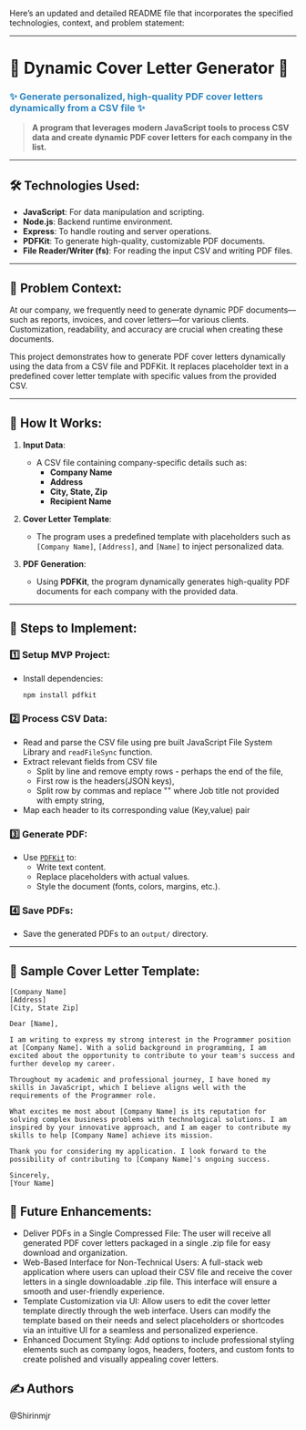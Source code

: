 Here’s an updated and detailed README file that incorporates the specified technologies, context, and problem statement:

---

# 🌟 **Dynamic Cover Letter Generator** 🌟

<h3 style="color: #2E86C1;"><strong>✨ Generate personalized, high-quality PDF cover letters dynamically from a CSV file ✨</strong></h3>

> **A program that leverages modern JavaScript tools to process CSV data and create dynamic PDF cover letters for each company in the list.**

---

## 🛠️ **Technologies Used:**

- **JavaScript**: For data manipulation and scripting.
- **Node.js**: Backend runtime environment.
- **Express**: To handle routing and server operations.
- **PDFKit**: To generate high-quality, customizable PDF documents.
- **File Reader/Writer (fs)**: For reading the input CSV and writing PDF files.

---

## 🧐 **Problem Context**:

At our company, we frequently need to generate dynamic PDF documents—such as reports, invoices, and cover letters—for various clients. Customization, readability, and accuracy are crucial when creating these documents.

This project demonstrates how to generate PDF cover letters dynamically using the data from a CSV file and PDFKit. It replaces placeholder text in a predefined cover letter template with specific values from the provided CSV.

---

## 🚀 **How It Works**:

1. **Input Data**:

   - A CSV file containing company-specific details such as:
     - **Company Name**
     - **Address**
     - **City, State, Zip**
     - **Recipient Name**

2. **Cover Letter Template**:

   - The program uses a predefined template with placeholders such as `[Company Name]`, `[Address]`, and `[Name]` to inject personalized data.

3. **PDF Generation**:
   - Using **PDFKit**, the program dynamically generates high-quality PDF documents for each company with the provided data.

---

## 📑 **Steps to Implement**:

### 1️⃣ **Setup MVP Project**:

- Install dependencies:
  ```bash
  npm install pdfkit
  ```

### 2️⃣ **Process CSV Data**:

- Read and parse the CSV file using pre built JavaScript File System Library and `readFileSync` function.
- Extract relevant fields from CSV file
  - Split by line and remove empty rows - perhaps the end of the file,
  - First row is the headers(JSON keys),
  - Split row by commas and replace "" where Job title not provided with empty string,
- Map each header to its corresponding value (Key,value) pair

### 3️⃣ **Generate PDF**:

- Use [`PDFKit`](https://pdfkit.org/) to:
  - Write text content.
  - Replace placeholders with actual values.
  - Style the document (fonts, colors, margins, etc.).

### 4️⃣ **Save PDFs**:

- Save the generated PDFs to an `output/` directory.

---

## 📄 **Sample Cover Letter Template**:

```plaintext
[Company Name]
[Address]
[City, State Zip]

Dear [Name],

I am writing to express my strong interest in the Programmer position at [Company Name]. With a solid background in programming, I am excited about the opportunity to contribute to your team's success and further develop my career.

Throughout my academic and professional journey, I have honed my skills in JavaScript, which I believe aligns well with the requirements of the Programmer role.

What excites me most about [Company Name] is its reputation for solving complex business problems with technological solutions. I am inspired by your innovative approach, and I am eager to contribute my skills to help [Company Name] achieve its mission.

Thank you for considering my application. I look forward to the possibility of contributing to [Company Name]'s ongoing success.

Sincerely,
[Your Name]
```

## 🎯 **Future Enhancements**:

- Deliver PDFs in a Single Compressed File: The user will receive all generated PDF cover letters packaged in a single .zip file for easy download and organization.
- Web-Based Interface for Non-Technical Users: A full-stack web application where users can upload their CSV file and receive the cover letters in a single downloadable .zip file. This interface will ensure a smooth and user-friendly experience.
- Template Customization via UI: Allow users to edit the cover letter template directly through the web interface. Users can modify the template based on their needs and select placeholders or shortcodes via an intuitive UI for a seamless and personalized experience.
- Enhanced Document Styling: Add options to include professional styling elements such as company logos, headers, footers, and custom fonts to create polished and visually appealing cover letters.

## ✍️ Authors
@Shirinmjr

